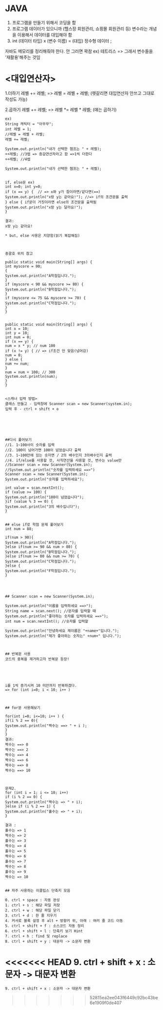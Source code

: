 # JAVA
1. 프로그램을 만들기 위해서 코딩을 함
2. 프로그램 데이터가 있으니까 (헬스장 회원관리, 쇼핑몰 회원관리 등)
   변수라는 개념을 이용해서 데이터를 대입해야 함
3. int (데이터 타입) x (변수 이름)
    = (대입) 정수형 데이터 ;

자바도 메모리를 정리해줘야 한다. 안 그러면 꽉참 ex) 테트리스
=> 그래서 변수들을 '재활용'해주는 것임 


# <대입연산자>
1.더하기
레벨 += 레벨;
=>  레벨 = 레벨 + 레벨; (헷갈리면 대입연산자 안쓰고 그대로 작성도 가능)

2.곱하기
레벨 += 레벨;
=> 레벨 *= 레벨 * 레벨;    (얘는 곱하기)



    ex)
	String 캐릭터 = "아무무";
	int 레벨 = 1;
	//레벨 = 레벨 + 라벨;	
	레벨 += 레벨;
	
	System.out.println("내가 선택한 챔프는 " + 레벨);
	++레벨; //3렙 => 증감연산자라고 함 =>1씩 더한다
	++레벨; //4렙
	
	System.out.println("내가 선택한 챔프는 " + 레벨);


	if, else문 ex)
	int x=0; int y=0;
	if (x == y) {  // => x와 y가 참이라면/같다면(==)
	System.out.println("x랑 y는 같아요!"); //=> if의 조건문을 출력
	} else { if문이 거짓이라면 else의 조건문을 출력됨
 	System.out.println("x랑 y는 달라요!");
	}

	결과:
	x랑 y는 같아요! 

	* but, else 사용은 지양함(읽기 복잡해짐)



	중괄호 위치 참고

	public static void main(String[] args) {
	int myscore = 90;
	{
	System.out.println("A학점입니다.");
	}
	if (myscore < 90 && myscore >= 80) {
	System.out.println("B학점입니다.");
	}
	if (myscore <= 75 && myscore >= 70) {
	System.out.println("C학점입니다.");
	}
	}


	public static void main(String[] args) {
	int x = 10;
	int y = 10;
	int num = 0;
	if (x == y) {
	num = x * y; // num 100
	if (x != y) { // => if조건 안 맞음(넘어감)
	num = 0;
	} else {
	num += num;
	}
	num = num + 100; // 300
	System.out.println(num);
	}
	}


    <스캐너 입력 방법>
	클래스 만들고 - 입력창에 Scanner scan = new Scanner(system.in); 
    입력 후 - ctrl + shift + o


	



    ##다시 풀어보기	
	//1. 1~100사이 숫자를 입력
	//2. 100이 넘어가면 100이 넘었습니다 출력
	//3. 1~100안에 있는 숫자면 / 2의 배수인지 3의배수인지 출력
	//4. if/else를 사용할 것, 사칙연산을 사용할 것, 변수는 value만
	//Scanner scan = new Scanner(System.in);
	//System.out.println("숫자를 입력하세요 ==>")
	Scanner scan = new Scanner(System.in);
	System.out.println("숫자를 입력하세요");
		
	int value = scan.nextInt();
	if (value >= 100) {			
	System.out.println("100이 넘었습니다");
	}if (value % 3 == 0) {
	System.out.println("3의 배수입니다");
	}

		
	## else if로 학점 문제 풀어보기
	int num = 88;
		
	if(num > 90){
	System.out.println("A학점입니다.");
	}else if(num >= 90 && num > 80) {
	System.out.println("B학점입니다.");
	}else if(num >= 80 && num >= 70) { 
	System.out.println("C학점입니다.");
	}else {
	System.out.println("F학점입니다.");
	}
	



   	## Scanner scan = new Scanner(System.in);
		
	System.out.println("이름을 입력하세요 ==>");
	String name = scan.next(); //문자를 입력할 때
	System.out.println("좋아하는 숫자를 입력하세요 ==>");
	int num = scan.nextInt(); //숫자를 입력할 
		
	System.out.println("안녕하세요 제이름은 "+name+"입니다.");
	System.out.println("제가 좋아하는 숫자는" +num+" 입니다.");
	


	## 반복문 사용
    코드의 중복을 제거하고자 반복문 등장!


    	


  	i를 1씩 증가시켜 10 미만까지 반복하겠다.
  	=> for (int i=0; i < 10; i++ ) 



	## for문 사용해보기
	
	for(int i=0; i<=10; i++ ) {
	if(i % 2 == 0){
	System.out.println("짝수는 ==> " + i );
	}	
	}
	결과:
	짝수는 ==> 0
	짝수는 ==> 2
	짝수는 ==> 4
	짝수는 ==> 6
	짝수는 ==> 8
	짝수는 ==> 10



	문제2.
	for (int i = 1; i <= 10; i++) 
	if (i % 2 == 0) {
	System.out.println("짝수는 => " + i);
	}else if (i % 2 == 1) {
	System.out.println("홀수는 => " + i);
	}

	결과 : 
    홀수는 => 1
	짝수는 => 2
	홀수는 => 3
	짝수는 => 4
	홀수는 => 5
	짝수는 => 6
	홀수는 => 7
	짝수는 => 8
	홀수는 => 9
	짝수는 => 10


	## 자주 사용하는 이클립스 단축키 모음 

	0. ctrl + space : 자동 완성
	1. ctrl + s : 해당 파일 저장
	2. ctrl + w : 해당 파일 닫기
	3. ctrl + d : 한 줄 지우기
	4. 커서로 블록 설정 후 alt + 방향키 위, 아래 : 여러 줄 코드 이동
	5. ctrl + shift + f : 소스코드 자동 정리
	6. ctrl + shift + l : 단축키 보기 Hint
	7. ctrl + h : find 및 replace
	8. ctrl + shift + y : 대문자 -> 소문자 변환
<<<<<<< HEAD
	9. ctrl + shift + x : 소문자 -> 대문자 변환
=======
	9. ctrl + shift + x : 소문자 -> 대문자 변환
>>>>>>> 52815ea2ee043f6449c92bc43be6e1909f0de407
